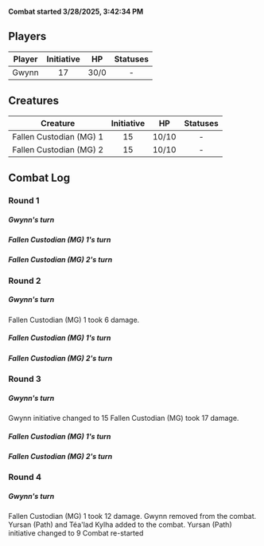 **Combat started 3/28/2025, 3:42:34 PM**


## Players
| Player | Initiative | HP | Statuses |
| --- | :-: | :-: | :-: |
| Gwynn | 17 | 30/0 | - |
## Creatures
| Creature | Initiative  | HP | Statuses |
| --- | :-: | :-: | :-: |
| Fallen Custodian (MG) 1 | 15 | 10/10 | - |
| Fallen Custodian (MG) 2 | 15 | 10/10 | - |


## Combat Log

### Round 1

##### Gwynn's turn
##### Fallen Custodian (MG) 1's turn
##### Fallen Custodian (MG) 2's turn
### Round 2
##### Gwynn's turn
Fallen Custodian (MG) 1 took 6 damage.
##### Fallen Custodian (MG) 1's turn
##### Fallen Custodian (MG) 2's turn
### Round 3
##### Gwynn's turn
Gwynn initiative changed to 15
Fallen Custodian (MG) took 17 damage.
##### Fallen Custodian (MG) 1's turn
##### Fallen Custodian (MG) 2's turn
### Round 4
##### Gwynn's turn
Fallen Custodian (MG) 1 took 12 damage.
Gwynn removed from the combat.
Yursan (Path)  and Téa'lad Kylha added to the combat.
Yursan (Path)  initiative changed to 9
Combat re-started
